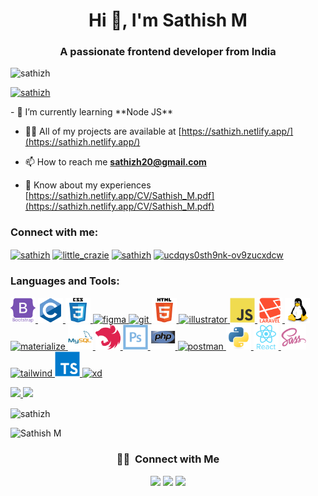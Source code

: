 <h1 align="center">Hi 👋, I'm Sathish M</h1>
<h3 align="center">A passionate frontend developer from India</h3>
  
<!-- <p align="center"><img src="https://user-images.githubusercontent.com/53282536/169042147-bf2563c3-ea26-4930-8981-1f0fbb7d8286.gif" alt="..."   />
 </p> -->

<p align="left"> <img src="https://komarev.com/ghpvc/?username=sathizh&label=Profile%20views&color=0e75b6&style=flat" alt="sathizh" /> </p>

<p align="left"> <a href="https://github.com/ryo-ma/github-profile-trophy"><img src="https://github-profile-trophy.vercel.app/?username=sathizh" alt="sathizh" /></a> </p>
- 🌱 I’m currently learning **Node JS**

- 👨‍💻 All of my projects are available at [https://sathizh.netlify.app/](https://sathizh.netlify.app/)

- 📫 How to reach me **sathizh20@gmail.com**

- 📄 Know about my experiences [https://sathizh.netlify.app/CV/Sathish_M.pdf](https://sathizh.netlify.app/CV/Sathish_M.pdf)




<h3 align="left">Connect with me:</h3>
<p align="left">
<a href="https://linkedin.com/in/sathizh" target="blank"><img align="center" src="https://raw.githubusercontent.com/rahuldkjain/github-profile-readme-generator/master/src/images/icons/Social/linked-in-alt.svg" alt="sathizh" height="30" width="40" /></a>
<a href="https://instagram.com/little_crazie" target="blank"><img align="center" src="https://raw.githubusercontent.com/rahuldkjain/github-profile-readme-generator/master/src/images/icons/Social/instagram.svg" alt="little_crazie" height="30" width="40" /></a>
<a href="https://www.behance.net/sathizh" target="blank"><img align="center" src="https://raw.githubusercontent.com/rahuldkjain/github-profile-readme-generator/master/src/images/icons/Social/behance.svg" alt="sathizh" height="30" width="40" /></a>
<a href="https://www.youtube.com/channel/UCdQYs0stH9nK-OV9zuCXdcw" target="blank"><img align="center" src="https://raw.githubusercontent.com/rahuldkjain/github-profile-readme-generator/master/src/images/icons/Social/youtube.svg" alt="ucdqys0sth9nk-ov9zucxdcw" height="30" width="40" /></a>
</p>

<h3 align="left">Languages and Tools:</h3>
<p align="left"> <a href="https://getbootstrap.com" target="_blank" rel="noreferrer"> <img src="https://raw.githubusercontent.com/devicons/devicon/master/icons/bootstrap/bootstrap-plain-wordmark.svg" alt="bootstrap" width="40" height="40"/> </a> <a href="https://www.cprogramming.com/" target="_blank" rel="noreferrer"> <img src="https://raw.githubusercontent.com/devicons/devicon/master/icons/c/c-original.svg" alt="c" width="40" height="40"/> </a> <a href="https://www.w3schools.com/css/" target="_blank" rel="noreferrer"> <img src="https://raw.githubusercontent.com/devicons/devicon/master/icons/css3/css3-original-wordmark.svg" alt="css3" width="40" height="40"/> </a> <a href="https://www.figma.com/" target="_blank" rel="noreferrer"> <img src="https://www.vectorlogo.zone/logos/figma/figma-icon.svg" alt="figma" width="40" height="40"/> </a> <a href="https://git-scm.com/" target="_blank" rel="noreferrer"> <img src="https://www.vectorlogo.zone/logos/git-scm/git-scm-icon.svg" alt="git" width="40" height="40"/> </a> <a href="https://www.w3.org/html/" target="_blank" rel="noreferrer"> <img src="https://raw.githubusercontent.com/devicons/devicon/master/icons/html5/html5-original-wordmark.svg" alt="html5" width="40" height="40"/> </a> <a href="https://www.adobe.com/in/products/illustrator.html" target="_blank" rel="noreferrer"> <img src="https://www.vectorlogo.zone/logos/adobe_illustrator/adobe_illustrator-icon.svg" alt="illustrator" width="40" height="40"/> </a> <a href="https://developer.mozilla.org/en-US/docs/Web/JavaScript" target="_blank" rel="noreferrer"> <img src="https://raw.githubusercontent.com/devicons/devicon/master/icons/javascript/javascript-original.svg" alt="javascript" width="40" height="40"/> </a> <a href="https://laravel.com/" target="_blank" rel="noreferrer"> <img src="https://raw.githubusercontent.com/devicons/devicon/master/icons/laravel/laravel-plain-wordmark.svg" alt="laravel" width="40" height="40"/> </a> <a href="https://www.linux.org/" target="_blank" rel="noreferrer"> <img src="https://raw.githubusercontent.com/devicons/devicon/master/icons/linux/linux-original.svg" alt="linux" width="40" height="40"/> </a> <a href="https://materializecss.com/" target="_blank" rel="noreferrer"> <img src="https://raw.githubusercontent.com/prplx/svg-logos/5585531d45d294869c4eaab4d7cf2e9c167710a9/svg/materialize.svg" alt="materialize" width="40" height="40"/> </a> <a href="https://www.mysql.com/" target="_blank" rel="noreferrer"> <img src="https://raw.githubusercontent.com/devicons/devicon/master/icons/mysql/mysql-original-wordmark.svg" alt="mysql" width="40" height="40"/> </a> <a href="https://nestjs.com/" target="_blank" rel="noreferrer"> <img src="https://raw.githubusercontent.com/devicons/devicon/master/icons/nestjs/nestjs-plain.svg" alt="nestjs" width="40" height="40"/> </a> <a href="https://www.photoshop.com/en" target="_blank" rel="noreferrer"> <img src="https://raw.githubusercontent.com/devicons/devicon/master/icons/photoshop/photoshop-line.svg" alt="photoshop" width="40" height="40"/> </a> <a href="https://www.php.net" target="_blank" rel="noreferrer"> <img src="https://raw.githubusercontent.com/devicons/devicon/master/icons/php/php-original.svg" alt="php" width="40" height="40"/> </a> <a href="https://postman.com" target="_blank" rel="noreferrer"> <img src="https://www.vectorlogo.zone/logos/getpostman/getpostman-icon.svg" alt="postman" width="40" height="40"/> </a> <a href="https://www.python.org" target="_blank" rel="noreferrer"> <img src="https://raw.githubusercontent.com/devicons/devicon/master/icons/python/python-original.svg" alt="python" width="40" height="40"/> </a> <a href="https://reactjs.org/" target="_blank" rel="noreferrer"> <img src="https://raw.githubusercontent.com/devicons/devicon/master/icons/react/react-original-wordmark.svg" alt="react" width="40" height="40"/> </a> <a href="https://sass-lang.com" target="_blank" rel="noreferrer"> <img src="https://raw.githubusercontent.com/devicons/devicon/master/icons/sass/sass-original.svg" alt="sass" width="40" height="40"/> </a> <a href="https://tailwindcss.com/" target="_blank" rel="noreferrer"> <img src="https://www.vectorlogo.zone/logos/tailwindcss/tailwindcss-icon.svg" alt="tailwind" width="40" height="40"/> </a> <a href="https://www.typescriptlang.org/" target="_blank" rel="noreferrer"> <img src="https://raw.githubusercontent.com/devicons/devicon/master/icons/typescript/typescript-original.svg" alt="typescript" width="40" height="40"/> </a> <a href="https://www.adobe.com/products/xd.html" target="_blank" rel="noreferrer"> <img src="https://cdn.worldvectorlogo.com/logos/adobe-xd.svg" alt="xd" width="40" height="40"/> </a> </p>

<!-- <p><img align="left" src="https://github-readme-stats.vercel.app/api/top-langs?username=sathizh&show_icons=true&locale=en&layout=compact" alt="sathizh" /></p>

<p>&nbsp;<img align="center" src="https://github-readme-stats.vercel.app/api/?username=sathizh&show_icons=true&locale=en" alt="sathizh" /></p> -->
<p>
<a href="#">
  <img height="180em" src="https://github-readme-stats.vercel.app/top-langs?username=sathizh&show_icons=true&locale=en&layout=compact&theme=radical" />
  <img height="180em" src="https://github-readme-stats-eight-theta.vercel.app/api/top-langs/?username=sathizh&theme=radical&layout=compact&exclude_lang=java+r" />
</a>
</p>

<p><img align="center" src="https://github-readme-streak-stats.herokuapp.com/?user=sathizh&" alt="sathizh" /></p>
<p align="left"> <img src="https://komarev.com/ghpvc/?username=sathizh" alt="Sathish M" /> </p>
<h3 style="text-align:center;"> 🤝🏻 &nbsp;Connect with Me </h3>

<p align="center">
<a href="https://sathizh.netlify.app"><img src="https://img.shields.io/badge/-sathizh.netlify.app-3423A6?style=flat-square&logo=Google-Chrome&logoColor=white"/></a>
<a href="https://www.linkedin.com/in/sathizh"><img src="https://img.shields.io/badge/-sathish M-0077B5?style=flat-square&logo=Linkedin&logoColor=white"/></a>
<a href="mailto:sathizh20@gmail.com"><img src="https://img.shields.io/badge/-sathizh20@gamil.com-D14836?style=flat-square&logo=Gmail&logoColor=white"/></a>
 </p>
